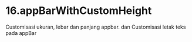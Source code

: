 # 16.appBarWithCustomHeight
Customisasi ukuran, lebar dan panjang appbar. dan Customisasi letak teks pada appBar
